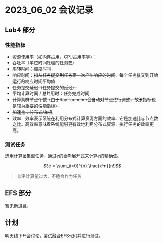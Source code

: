 # 2023_06_02 会议记录
## Lab4 部分
### 性能指标
* 资源使用率（如内存占用，CPU占用率等）：
* 吞吐率（单位时间处理的任务数）
* ~~周转时间：调度时间~~
* 响应时间：~~指从任务提交到任务第一次产生响应的时间~~，每个任务提交到开始运行的响应时间平均值
* ~~任务提交延迟（任务提交的延迟）~~
* 平均计算时间 / 总共用时：任务完成时间
* ~~计算集群节点个数（由于Ray Launcher会自动对节点进行调整，故该指标也是较为重要的性能指标）~~
* ~~加速比：分布式/单机~~
* 效率：效率表示系统在利用分布式计算资源方面的效率。它是加速比与节点数之比。高效率意味着系统能够更有效地利用分布式资源，执行任务的效率更高。

### 测试任务
选用计算密集型任务，通过$e$的泰勒展开式来计算$e$的精确值。

$$e = \sum_{i=0}^{n} \frac{x^n}{n!}$$

> 似乎计算量过大，不适合作为任务

## EFS 部分
暂无新进展。

## 计划
明天线下开会讨论，尝试融合EFS代码并进行测试。